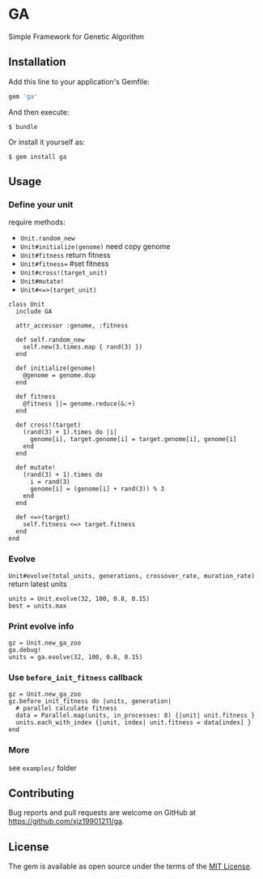 # GA

Simple Framework for Genetic Algorithm


## Installation

Add this line to your application's Gemfile:

```ruby
gem 'ga'
```

And then execute:

    $ bundle

Or install it yourself as:

    $ gem install ga

## Usage

### Define your unit

require methods:

* `Unit.random_new`
* `Unit#initialize(genome)` need copy genome
* `Unit#fitness` return fitness
* `Unit#fitness=` #set fitness
* `Unit#cross!(target_unit)`
* `Unit#mutate!`
* `Unit#<=>(target_unit)`

```
class Unit
  include GA

  attr_accessor :genome, :fitness

  def self.random_new
    self.new(3.times.map { rand(3) })
  end

  def initialize(genome)
    @genome = genome.dup
  end

  def fitness
    @fitness ||= genome.reduce(&:+)
  end

  def cross!(target)
    (rand(3) + 1).times do |i|
      genome[i], target.genome[i] = target.genome[i], genome[i]
    end
  end

  def mutate!
    (rand(3) + 1).times do
      i = rand(3)
      genome[i] = (genome[i] + rand(3)) % 3
    end
  end

  def <=>(target)
    self.fitness <=> target.fitness
  end
end
```

### Evolve

`Unit#evolve(total_units, generations, crossover_rate, muration_rate)` return latest units

```
units = Unit.evolve(32, 100, 0.8, 0.15) 
best = units.max
```

### Print evolve info

```
gz = Unit.new_ga_zoo
ga.debug!
units = ga.evolve(32, 100, 0.8, 0.15)
```

### Use `before_init_fitness` callback

```
gz = Unit.new_ga_zoo
gz.before_init_fitness do |units, generation|
  # parallel calculate fitness
  data = Parallel.map(units, in_processes: 8) {|unit| unit.fitness }
  units.each_with_index {|unit, index| unit.fitness = data[index] }
end
```

### More

see `examples/` folder



## Contributing

Bug reports and pull requests are welcome on GitHub at https://github.com/xjz19901211/ga.


## License

The gem is available as open source under the terms of the [MIT License](http://opensource.org/licenses/MIT).

